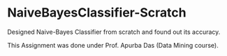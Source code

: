 # NaiveBayesClassifier-Scratch
Designed Naive-Bayes Classifier from scratch and found out its accuracy.

This Assignment was done under Prof. Apurba Das (Data Mining course).
